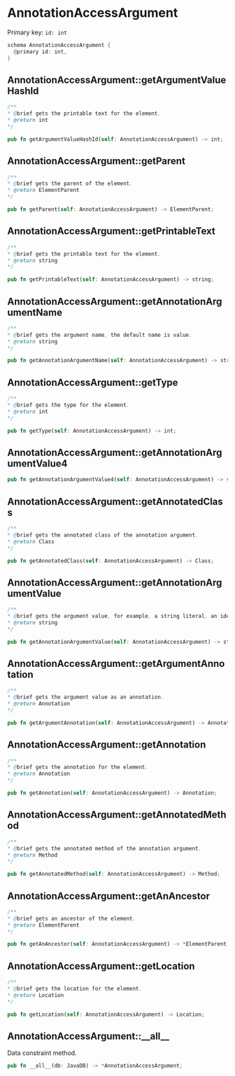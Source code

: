 # AnnotationAccessArgument

Primary key: `id: int`

```rust
schema AnnotationAccessArgument {
  @primary id: int,
}
```
## AnnotationAccessArgument::getArgumentValueHashId

```java
/**
* @brief gets the printable text for the element.
* @return int
*/
```
```rust
pub fn getArgumentValueHashId(self: AnnotationAccessArgument) -> int;
```
## AnnotationAccessArgument::getParent

```java
/**
* @brief gets the parent of the element.
* @return ElementParent 
*/
```
```rust
pub fn getParent(self: AnnotationAccessArgument) -> ElementParent;
```
## AnnotationAccessArgument::getPrintableText

```java
/**
* @brief gets the printable text for the element.
* @return string
*/
```
```rust
pub fn getPrintableText(self: AnnotationAccessArgument) -> string;
```
## AnnotationAccessArgument::getAnnotationArgumentName

```java
/**
* @brief gets the argument name, the default name is value.
* @return string 
*/
```
```rust
pub fn getAnnotationArgumentName(self: AnnotationAccessArgument) -> string;
```
## AnnotationAccessArgument::getType

```java
/**
* @brief gets the type for the element.
* @return int
*/
```
```rust
pub fn getType(self: AnnotationAccessArgument) -> int;
```
## AnnotationAccessArgument::getAnnotationArgumentValue4

```rust
pub fn getAnnotationArgumentValue4(self: AnnotationAccessArgument) -> string;
```
## AnnotationAccessArgument::getAnnotatedClass

```java
/**
* @brief gets the annotated class of the annotation argument.
* @return Class 
*/
```
```rust
pub fn getAnnotatedClass(self: AnnotationAccessArgument) -> Class;
```
## AnnotationAccessArgument::getAnnotationArgumentValue

```java
/**
* @brief gets the argument value, for example, a string literal, an identifier, an array initializer or a type literal.
* @return string 
*/
```
```rust
pub fn getAnnotationArgumentValue(self: AnnotationAccessArgument) -> string;
```
## AnnotationAccessArgument::getArgumentAnnotation

```java
/**
* @brief gets the argument value as an annotation.
* @return Annotation 
*/
```
```rust
pub fn getArgumentAnnotation(self: AnnotationAccessArgument) -> Annotation;
```
## AnnotationAccessArgument::getAnnotation

```java
/**
* @brief gets the annotation for the element.
* @return Annotation
*/
```
```rust
pub fn getAnnotation(self: AnnotationAccessArgument) -> Annotation;
```
## AnnotationAccessArgument::getAnnotatedMethod

```java
/**
* @brief gets the annotated method of the annotation argument.
* @return Method 
*/
```
```rust
pub fn getAnnotatedMethod(self: AnnotationAccessArgument) -> Method;
```
## AnnotationAccessArgument::getAnAncestor

```java
/**
* @brief gets an ancestor of the element.
* @return ElementParent 
*/
```
```rust
pub fn getAnAncestor(self: AnnotationAccessArgument) -> *ElementParent;
```
## AnnotationAccessArgument::getLocation

```java
/**
* @brief gets the location for the element.
* @return Location
*/
```
```rust
pub fn getLocation(self: AnnotationAccessArgument) -> Location;
```
## AnnotationAccessArgument::\_\_all\_\_

Data constraint method.

```rust
pub fn __all__(db: JavaDB) -> *AnnotationAccessArgument;
```
